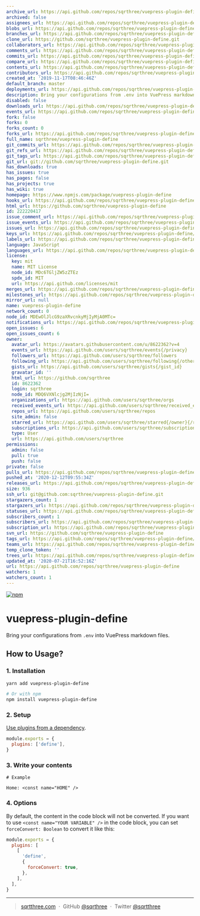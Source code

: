 ```yaml
---
archive_url: https://api.github.com/repos/sqrthree/vuepress-plugin-define/{archive_format}{/ref}
archived: false
assignees_url: https://api.github.com/repos/sqrthree/vuepress-plugin-define/assignees{/user}
blobs_url: https://api.github.com/repos/sqrthree/vuepress-plugin-define/git/blobs{/sha}
branches_url: https://api.github.com/repos/sqrthree/vuepress-plugin-define/branches{/branch}
clone_url: https://github.com/sqrthree/vuepress-plugin-define.git
collaborators_url: https://api.github.com/repos/sqrthree/vuepress-plugin-define/collaborators{/collaborator}
comments_url: https://api.github.com/repos/sqrthree/vuepress-plugin-define/comments{/number}
commits_url: https://api.github.com/repos/sqrthree/vuepress-plugin-define/commits{/sha}
compare_url: https://api.github.com/repos/sqrthree/vuepress-plugin-define/compare/{base}...{head}
contents_url: https://api.github.com/repos/sqrthree/vuepress-plugin-define/contents/{+path}
contributors_url: https://api.github.com/repos/sqrthree/vuepress-plugin-define/contributors
created_at: '2019-11-17T08:46:46Z'
default_branch: master
deployments_url: https://api.github.com/repos/sqrthree/vuepress-plugin-define/deployments
description: Bring your configurations from .env into VuePress markdown files.
disabled: false
downloads_url: https://api.github.com/repos/sqrthree/vuepress-plugin-define/downloads
events_url: https://api.github.com/repos/sqrthree/vuepress-plugin-define/events
fork: false
forks: 0
forks_count: 0
forks_url: https://api.github.com/repos/sqrthree/vuepress-plugin-define/forks
full_name: sqrthree/vuepress-plugin-define
git_commits_url: https://api.github.com/repos/sqrthree/vuepress-plugin-define/git/commits{/sha}
git_refs_url: https://api.github.com/repos/sqrthree/vuepress-plugin-define/git/refs{/sha}
git_tags_url: https://api.github.com/repos/sqrthree/vuepress-plugin-define/git/tags{/sha}
git_url: git://github.com/sqrthree/vuepress-plugin-define.git
has_downloads: true
has_issues: true
has_pages: false
has_projects: true
has_wiki: true
homepage: https://www.npmjs.com/package/vuepress-plugin-define
hooks_url: https://api.github.com/repos/sqrthree/vuepress-plugin-define/hooks
html_url: https://github.com/sqrthree/vuepress-plugin-define
id: 222220417
issue_comment_url: https://api.github.com/repos/sqrthree/vuepress-plugin-define/issues/comments{/number}
issue_events_url: https://api.github.com/repos/sqrthree/vuepress-plugin-define/issues/events{/number}
issues_url: https://api.github.com/repos/sqrthree/vuepress-plugin-define/issues{/number}
keys_url: https://api.github.com/repos/sqrthree/vuepress-plugin-define/keys{/key_id}
labels_url: https://api.github.com/repos/sqrthree/vuepress-plugin-define/labels{/name}
language: JavaScript
languages_url: https://api.github.com/repos/sqrthree/vuepress-plugin-define/languages
license:
  key: mit
  name: MIT License
  node_id: MDc6TGljZW5zZTEz
  spdx_id: MIT
  url: https://api.github.com/licenses/mit
merges_url: https://api.github.com/repos/sqrthree/vuepress-plugin-define/merges
milestones_url: https://api.github.com/repos/sqrthree/vuepress-plugin-define/milestones{/number}
mirror_url: null
name: vuepress-plugin-define
network_count: 0
node_id: MDEwOlJlcG9zaXRvcnkyMjIyMjA0MTc=
notifications_url: https://api.github.com/repos/sqrthree/vuepress-plugin-define/notifications{?since,all,participating}
open_issues: 6
open_issues_count: 6
owner:
  avatar_url: https://avatars.githubusercontent.com/u/8622362?v=4
  events_url: https://api.github.com/users/sqrthree/events{/privacy}
  followers_url: https://api.github.com/users/sqrthree/followers
  following_url: https://api.github.com/users/sqrthree/following{/other_user}
  gists_url: https://api.github.com/users/sqrthree/gists{/gist_id}
  gravatar_id: ''
  html_url: https://github.com/sqrthree
  id: 8622362
  login: sqrthree
  node_id: MDQ6VXNlcjg2MjIzNjI=
  organizations_url: https://api.github.com/users/sqrthree/orgs
  received_events_url: https://api.github.com/users/sqrthree/received_events
  repos_url: https://api.github.com/users/sqrthree/repos
  site_admin: false
  starred_url: https://api.github.com/users/sqrthree/starred{/owner}{/repo}
  subscriptions_url: https://api.github.com/users/sqrthree/subscriptions
  type: User
  url: https://api.github.com/users/sqrthree
permissions:
  admin: false
  pull: true
  push: false
private: false
pulls_url: https://api.github.com/repos/sqrthree/vuepress-plugin-define/pulls{/number}
pushed_at: '2020-12-12T09:55:34Z'
releases_url: https://api.github.com/repos/sqrthree/vuepress-plugin-define/releases{/id}
size: 936
ssh_url: git@github.com:sqrthree/vuepress-plugin-define.git
stargazers_count: 1
stargazers_url: https://api.github.com/repos/sqrthree/vuepress-plugin-define/stargazers
statuses_url: https://api.github.com/repos/sqrthree/vuepress-plugin-define/statuses/{sha}
subscribers_count: 1
subscribers_url: https://api.github.com/repos/sqrthree/vuepress-plugin-define/subscribers
subscription_url: https://api.github.com/repos/sqrthree/vuepress-plugin-define/subscription
svn_url: https://github.com/sqrthree/vuepress-plugin-define
tags_url: https://api.github.com/repos/sqrthree/vuepress-plugin-define/tags
teams_url: https://api.github.com/repos/sqrthree/vuepress-plugin-define/teams
temp_clone_token: ''
trees_url: https://api.github.com/repos/sqrthree/vuepress-plugin-define/git/trees{/sha}
updated_at: '2020-07-21T16:52:16Z'
url: https://api.github.com/repos/sqrthree/vuepress-plugin-define
watchers: 1
watchers_count: 1
---
```


[![npm](https://img.shields.io/npm/v/vuepress-plugin-define)](https://www.npmjs.com/package/vuepress-plugin-define)

# vuepress-plugin-define

Bring your configurations from `.env` into VuePress markdown files.

## How to Usage?

### 1. Installation

```sh
yarn add vuepress-plugin-define

# Or with npm
npm install vuepress-plugin-define
```

### 2. Setup

[Use plugins from a dependency](https://vuepress.vuejs.org/plugin/using-a-plugin.html#use-plugins-from-a-dependency).

```js
module.exports = {
  plugins: ['define'],
}
```

### 3. Write your contents

```
# Example

Home: <const name="HOME" />
```

### 4. Options

By default, the content in the code block will not be converted. If you want to use `<const name="YOUR VARIABLE" />` in the code block, you can set `forceConvert: Boolean` to convert it like this:

```js
module.exports = {
  plugins: [
    [
      'define',
      {
        forceConvert: true,
      },
    ],
  ],
}
```

---

> [sqrtthree.com](http://sqrtthree.com/) &nbsp;&middot;&nbsp;
> GitHub [@sqrthree](https://github.com/sqrthree) &nbsp;&middot;&nbsp;
> Twitter [@sqrtthree](https://twitter.com/sqrtthree)
